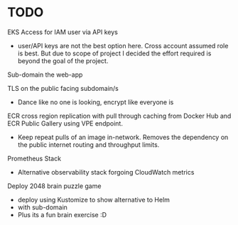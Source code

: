 # TODO

EKS Access for IAM user via API keys

- user/API keys are not the best option here. Cross account assumed role is best. But due to scope of project I decided the effort required is beyond the goal of the project.

Sub-domain the web-app

TLS on the public facing subdomain/s

- Dance like no one is looking, encrypt like everyone is

ECR cross region replication with pull through caching from Docker Hub and ECR Public Gallery using VPE endpoint.

- Keep repeat pulls of an image in-network. Removes the dependency on the public internet routing and throughput limits.

Prometheus Stack

- Alternative observability stack forgoing CloudWatch metrics

Deploy 2048 brain puzzle game

- deploy using Kustomize to show alternative to Helm
- with sub-domain
- Plus its a fun brain exercise  :D
